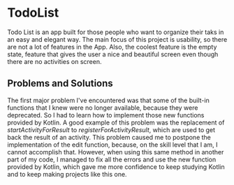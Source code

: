 # TodoList

Todo List is an app built for those people who want to organize their taks in an easy and elegant way. 
The main focus of this project is usability, so there are not a lot of features in the App. 
Also, the coolest feature is the empty state, feature that gives the user a nice and 
beautiful screen even though there are no activities on screen. 

## Problems and Solutions

The first major problem I've encountered was that some of the built-in functions that I knew were no
longer available, because they were deprecated. So I had to learn how to implement those new functions
provided by Kotlin. A good example of this problem was the replacement of *startActivityForResult*
to *registerForActivityResult*, which are used to get back the result of an activity. This problem 
caused me to postpone the implementation of the edit function, because, on the skill level that I 
am, I cannot accomplish that.
However, when using this same method in another part of my code, I managed to fix all the errors and
use the new function provided by Kotlin, which gave me more confidence to keep studying Kotlin and 
to keep making projects like this one.


